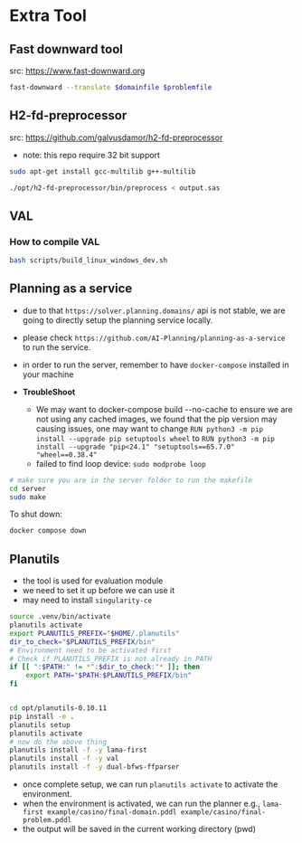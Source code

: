 # Extra Tool 
## Fast downward tool
src: https://www.fast-downward.org

```bash
fast-downward --translate $domainfile $problemfile
```

## H2-fd-preprocessor
src: https://github.com/galvusdamor/h2-fd-preprocessor

- note: this repo require 32 bit support 
```bash
sudo apt-get install gcc-multilib g++-multilib
```

```bash
./opt/h2-fd-preprocessor/bin/preprocess < output.sas
```

## VAL
### How to compile VAL

```bash
bash scripts/build_linux_windows_dev.sh
```

## Planning as a service 
- due to that `https://solver.planning.domains/` api is not stable, we are going to directly setup the planning service locally. 
- please check `https://github.com/AI-Planning/planning-as-a-service` to run the service. 

- in order to run the server, remember to have `docker-compose` installed in your machine
- **TroubleShoot**
  - We may want to docker-compose build --no-cache to ensure we are not using any cached images, we found that the pip version may causing issues, one may want to change `RUN python3 -m pip install --upgrade pip setuptools wheel` to `RUN python3 -m pip install --upgrade "pip<24.1" "setuptools==65.7.0" "wheel==0.38.4"`
  - failed to find loop device: `sudo modprobe loop`

```bash
# make sure you are in the server folder to run the makefile
cd server
sudo make
```

To shut down:

```bash
docker compose down
```



## Planutils 
- the tool is used for evaluation module 
- we need to set it up before we can use it 
- may need to install `singularity-ce`

```bash
source .venv/bin/activate
planutils activate
export PLANUTILS_PREFIX="$HOME/.planutils"
dir_to_check="$PLANUTILS_PREFIX/bin"
# Environment need to be activated first
# Check if PLANUTILS_PREFIX is not already in PATH
if [[ ":$PATH:" != *":$dir_to_check:"* ]]; then
    export PATH="$PATH:$PLANUTILS_PREFIX/bin"
fi


cd opt/planutils-0.10.11
pip install -e . 
planutils setup 
planutils activate 
# now do the above thing
planutils install -f -y lama-first
planutils install -f -y val
planutils install -f -y dual-bfws-ffparser
```

- once complete setup, we can run `planutils activate` to activate the environment. 
- when the environment is activated, we can run the planner e.g., `lama-first example/casino/final-domain.pddl example/casino/final-problem.pddl `
- the output will be saved in the current working directory (pwd)